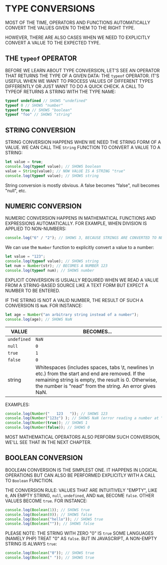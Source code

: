 # TYPE CONVERSIONS

MOST OF THE TIME, OPERATORS AND FUNCTIONS AUTOMATICALLY CONVERT THE VALUES GIVEN TO THEM TO THE RIGHT TYPE.

HOWEVER, THERE ARE ALSO CASES WHEN WE NEED TO EXPLICITLY CONVERT A VALUE TO THE EXPECTED TYPE.

## THE `typeof` OPERATOR

BEFORE WE LEARN ABOUT TYPE CONVERSION, LET'S SEE AN OPERATOR THAT RETURNS THE TYPE OF A GIVEN DATA: THE `typeof` OPERATOR. IT'S USEFUL WHEN WE WANT TO PROCESS VALUES OF DIFFERENT TYPES DIFFERENTLY OR JUST WANT TO DO A QUICK CHECK. A CALL TO TYPEOF RETURNS A STRING WITH THE TYPE NAME:

```javascript
typeof undefined // SHOWS "undefined"
typeof 0 // SHOWS "number"
typeof true // SHOWS "boolean"
typeof "foo" // SHOWS "string"
```

## STRING CONVERSION

STRING CONVERSION HAPPENS WHEN WE NEED THE STRING FORM OF A VALUE. WE CAN CALL THE `String` FUNCTION TO CONVERT A VALUE TO A STRING:

```javascript
let value = true;
console.log(typeof value); // SHOWS boolean
value = String(value); // NOW VALUE IS A STRING "true"
console.log(typeof value); // SHOWS string
```

String conversion is mostly obvious. A false becomes "false", null becomes "null", etc.

## NUMERIC CONVERSION

NUMERIC CONVERSION HAPPENS IN MATHEMATICAL FUNCTIONS AND EXPRESSIONS AUTOMATICALLY. FOR EXAMPLE, WHEN DIVISION IS APPLIED TO NON-NUMBERS:

```javascript
console.log("6" / "2"); // SHOWS 3, BECAUSE STRINGS ARE CONVERTED TO NUMBERS
```

We can use the `Number` function to explicitly convert a value to a number:

```javascript
let value = "123";
console.log(typeof value); // SHOWS string
let num = Number(str); // BECOMES A NUMBER 123
console.log(typeof num); // SHOWS number
```

EXPLICIT CONVERSION IS USUALLY REQUIRED WHEN WE READ A VALUE FROM A STRING-BASED SOURCE LIKE A TEXT FORM BUT EXPECT A NUMBER TO BE ENTERED.

IF THE STRING IS NOT A VALID NUMBER, THE RESULT OF SUCH A CONVERSION IS `NaN`. FOR INSTANCE:

```javascript
let age = Number("an arbitrary string instead of a number");
console.log(age); // SHOWS NaN
```

VALUE | BECOMES...
---------|----------
 `undefined` | `NaN`
 `null` | `0`
 `true` | `1`
 `false` | `0`
 string | Whitespaces (includes spaces, tabs \t, newlines \n etc.) from the start and end are removed. If the remaining string is empty, the result is 0. Otherwise, the number is "read" from the string. An error gives NaN.

EXAMPLES:

```javascript
console.log(Number("   123   ")); // SHOWS 123
console.log(Number("123z") ); // SHOWS NaN (error reading a number at "z")
console.log(Number(true)); // SHOWS 1
console.log(Number(false)); // SHOWS 0
```

MOST MATHEMATICAL OPERATORS ALSO PERFORM SUCH CONVERSION, WE'LL SEE THAT IN THE NEXT CHAPTER.

## BOOLEAN CONVERSION

BOOLEAN CONVERSION IS THE SIMPLEST ONE. IT HAPPENS IN LOGICAL OPERATIONS BUT CAN ALSO BE PERFORMED EXPLICITLY WITH A CALL TO `Boolean` FUNCTION.

THE CONVERSION RULE: VALUES THAT ARE INTUITIVELY "EMPTY", LIKE `0`, AN EMPTY STRING, `null`, `undefined`, AND `NaN`, BECOME `false`. OTHER VALUES BECOME `true`. FOR INSTANCE:

```javascript
console.log(Boolean(1)); // SHOWS true
console.log(Boolean(0)); // SHOWS false
console.log(Boolean("hello")); // SHOWS true
console.log(Boolean("")); // SHOWS false
```

PLEASE NOTE: THE STRING WITH ZERO "0" IS `true` SOME LANGUAGES (NAMELY PHP) TREAT "0" AS `false`. BUT IN JAVASCRIPT, A NON-EMPTY STRING IS ALWAYS `true`:

```javascript
console.log(Boolean("0")); // SHOWS true
console.log(Boolean(" ")); // SHOWS true
```
